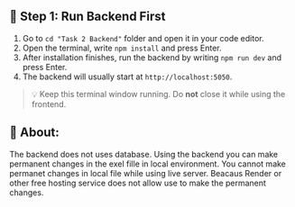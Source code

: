 ## 🔧 Step 1: Run Backend First

1. Go to `cd "Task 2 Backend"` folder and open it in your code editor.
2. Open the terminal, write `npm install` and press Enter.
3. After installation finishes, run the backend by writing `npm run dev` and press Enter.
4. The backend will usually start at `http://localhost:5050`.

> 💡 Keep this terminal window running. Do **not** close it while using the frontend.

## 🔧 About:
The backend does not uses database.
Using the backend you can make permanent changes in the exel fille in local environment.
You cannot make permanet changes in local file while using live server. Beacaus Render or other free hosting service does not allow use to make the permanent changes.

